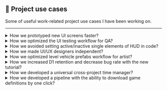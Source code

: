 :page_facing_up: Project use cases 
---------

Some of useful work-related project use cases I have been working on.

---------

<details><summary>How we prototyped new UI screens faster?</summary>

:pencil: How we prototyped new UI screens faster?
---------
:warning: Issue
  ---------
- A lot of popups need to be updated depending on the game state
- We didn't have an official pipeline on how don't do screens manually and reduce the duplicity of similar prefabs
- Our pipeline forced us to build similar prefabs and reference to screens

:bulb: Solution
  ---------
- Create a modular UI prefab-based system that is able to build UI screens defined by code run time
- Prefab holder keep references on unified prefabs based on category such as atomic, groups, popups
- Ability to define screen template and change runtime depends on our needs and game states

:white_check_mark: Features
  ---------
- Modular UI prefabs
- Popups generated based on code script
- Runtime initialization
- Prefab caching 

### Architecture

![UI Screen tool architecture](https://user-images.githubusercontent.com/14979589/136431076-5ad1784a-ea47-494f-b4a6-ee8b9d2d91e5.png)

---------
  
</details>


<details><summary>How we optimized the UI testing workflow for QA? </summary>

:pencil: How we optimized the UI testing workflow for QA? 
---------
:warning: Issue
  ---------
- Not stable codebase required to be re-tested almost after each code change
- QA time is burned on typical UI test cases, it cost their time and energy

:bulb: Solution
  ---------
- Developed a simple UI testing tool that is able to run simple test cases to avoid basic human mistakes
- Automatic run on specific screens during QA is doing regular testing session  

:white_check_mark: Features
  ---------
- Reusable test scenarios
- Automatic run on specific screens
- Different error handling 
  - Button reference
  - Text or image overlaps
  - Navigation validation after button click
  - HUD bitwise validation

### Architecture
  
![UI Screen Validation Tool](https://user-images.githubusercontent.com/14979589/136432418-e25cf547-5494-4f27-8548-b749edeacd0f.png)

---------
  
</details>


<details><summary>How we avoided setting active/inactive single elements of HUD in code?</summary>

:pencil: How we avoided setting active/inactive single elements of HUD in code? 
---------
:warning: Issue
  ---------
- UI architecture does not support any layer of UI elements management
- Each HUD element is referenced as a single or grouped game object that is not flexible enough
- Our features like a tutorial or specific screens require of box layout what is currently now support
- HUD implementation requires a lot of redundant game object active/deactive code

:bulb: Solution
  ---------
- Use a bitwise operation approach where each HUD element will have a single bit value
- Give us the flexibility power to define custom groups depends on our needs

:white_check_mark: Features
  ---------
- Flexibility & easy to extend
- Simple usage from code or editor
- Performance focused

:receipt: TODO architecture

---------
  
</details>


<details><summary>How we made UI/UX designers independent?</summary>
  
:pencil: How we made UI/UX designers independent?
---------
:warning: Issue
  ---------
- Screen effects are running by tweening the library what is not easy to use for UI/UX designers as non-tech people
- When UI/UX designer wants to change or tweak something programmer is required to do code changes 
- We also haven't been able to support the UI/UX wishlist with the current implementation 


:bulb: Solution
  ---------
- Developed custom UI particle tools to make UI/UX designers independent 
- Support our custom UI/UX wishlist features like draw hand path or reusing scenarios 

:white_check_mark: Features
  ---------
- Easy to use for non-tech people
- Ability to support our custom needs

### Architecture

![image](https://user-images.githubusercontent.com/14979589/73868104-8f7ae180-4850-11ea-83e3-bb6a8cde332d.png)

### Result

Implementation

![image](https://user-images.githubusercontent.com/14979589/73867506-8ccbbc80-484f-11ea-8df4-aa3fcee711c2.png)

Linear effect

![SimpleAttractorEffect](https://user-images.githubusercontent.com/14979589/73284387-29adaa80-41fd-11ea-8229-16e46664aa7a.gif)

Custom draw effect 

![DrawAttractorEffect](https://user-images.githubusercontent.com/14979589/73284391-2aded780-41fd-11ea-8573-99ed373e4bda.gif)

[Redirect to project](https://github.com/AdrianOrcik/Unity_ParticleAttractor_Plugin_Source)
  
---------

</details>


<details><summary>How we optimized level vehicle prefabs workflow for artist?</summary>

:pencil: How we optimized level vehicle prefabs workflow for artist?
---------
:warning: Issue
  ---------
- Game contained a lot of customizable vehicles by skins or cargo
- For art was time-consuming and not easy to do these visual tweaks just in the scene

:bulb: Solution
  ---------
- Cargo rendering tool with the ability to preview cargos and skins
- Tool has the ability not only to preview objects but set up cargo transform as well

:white_check_mark: Features
  ---------
- Quick preview of vehicle skins and cargos 
- Cargo & vehicle transform prefab override
- One change could be applied for all groups of vehicles

### Architecture

![CargoArchitecture](https://user-images.githubusercontent.com/14979589/69476392-01ab6080-0de2-11ea-83c8-97a96a7c5eb1.PNG)

### Result

![renderResult](https://user-images.githubusercontent.com/14979589/69479649-40eca800-0e08-11ea-8cce-7618ae851f45.jpg)

[Redirect to the project](https://github.com/AdrianOrcik/Unity_UseCase_RenderingTool)

---------
  
</details>


<details><summary>How we increased D1 retention and decrease bug rate with the new tutorial?</summary>
  
:pencil: How we increased D1 retention and decrease bug rate with the new tutorial?
---------
:warning: Issue
  ---------
- Default tutorial implementation was mixed with feature code, caused mess and problems in the code 
- Not stable implementation produced new bugs while tried to be extended or changed
- Old implementation was not flexible enough to cover our D1 problem

:bulb: Solution
  ---------
- Modular-based tutorial system which has its own logic layers and kept own implementation above features code
- Supported to run multiple tutorials and provided an easy way hot to A/B them in production
- Easy to implement new scenarios or modify old ones even for non-technical people
- Tutorial logic is segmented into specific components (camera, dialog, inventory) to be easily extended and maintainable

:white_check_mark: Features
  ---------
- Own logic layer, not mixed feature code with tutorial specific code
- Tutorial editor suitable for designers 
- Ability to provide A/B tests and improve user onboarding 
- Easy maintainable component approach

### Architecture
  
![TutorialArchitecture](https://user-images.githubusercontent.com/14979589/83567193-e4daad00-a529-11ea-805c-38362a59382d.png)

### Example

Old editor

![ToolResult](https://user-images.githubusercontent.com/14979589/83565759-99bf9a80-a527-11ea-8f5f-645b74f92514.png)

Improved editor

![NewTutorial](https://user-images.githubusercontent.com/14979589/136411497-828b4879-0d1e-4d9e-982a-66618f346eda.png)

Demo implementation in game

![TutorialDemo](https://user-images.githubusercontent.com/14979589/83566166-3da94600-a528-11ea-9c97-f1c664bef19f.gif)

[Redirect to the project](https://github.com/AdrianOrcik/Unity_UseCase_Tutorial)
 
---------
  
</details>


<details><summary>How we developed a universal cross-project time manager?</summary>
  
:pencil: How we developed a universal cross-project time manager?
---------
:warning: Issue
  ---------
- Not exist reusable unified time-based cross-project implementation 
- Missed manageable access to all timers in the game 
- Each implementation required to create a custom logic like events, time formats, etc

:bulb: Solution
  ---------
- Not exist simple unified time-based cross-project implementation
- Easy to use with predefined rules, how things works  

:white_check_mark: Features
  ---------
- Access to all times in the game
- Support multiple time formats (count down, count up, etc)
- Events and actions ready to use   

:receipt: TODO architecture
   
---------

</details>


<details><summary>How we developed a pipeline with the ability to download game definitions by one click?</summary>
  
:pencil: How we developed a pipeline with the ability to download game definitions by one click?
---------
:warning: Issue
  ---------
- Hard coded client game definitions is now enough flexible 
- During development we needed to has multiple versions of definitions

:bulb: Solution
  ---------
- Used google sheet as main data holder with ability export json by with version by custom add-on
- Python script with usage of google API give as flexibility to see whats happening on central google drive 
- Unity implemnetation provide easy to use interface to manipulate with this definition data

:white_check_mark: Features
  ---------
- By one click to download a game definitions
- Game definition versions 

### Architecture

![Architecture](https://user-images.githubusercontent.com/14979589/89738801-36e90300-da84-11ea-8ccb-c5c4273725ac.png)

### Result

Google Sheet Add-on<br>
![ExportAdd-on](https://user-images.githubusercontent.com/14979589/89738913-0190e500-da85-11ea-8a63-62151db6a106.png)

Unity Definition Downloader Editor<br>
![UnityEditor](https://user-images.githubusercontent.com/14979589/89739003-b3301600-da85-11ea-88d6-fe6ab3536d7d.png)

[Redirect to project](https://github.com/AdrianOrcik/Unity_GameJam_GalaxyDefender)
    
---------
  
</details>
